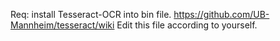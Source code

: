 Req: install Tesseract-OCR into bin file. https://github.com/UB-Mannheim/tesseract/wiki
Edit this file according to yourself.
